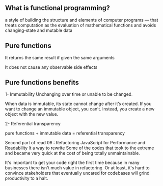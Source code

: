 ## What is functional programming?

a style of building the structure and elements of computer programs — that treats computation as the evaluation of mathematical functions and avoids changing-state and mutable data

## Pure functions
It returns the same result if given the same arguments

It does not cause any observable side effects

## Pure functions benefits
1- Immutability
Unchanging over time or unable to be changed.

When data is immutable, its state cannot change after it’s created. If you want to change an immutable object, you can’t. Instead, you create a new object with the new value.

2- Referential transparency

pure functions + immutable data = referential transparency

Second part of read 09 : Refactoring JavaScript for Performance and Readability
It a way to rewrite Some of the codes that took to the extreme and became very quick at the cost of being totally unmaintainable.

It's important to get your code right the first time because in many businesses there isn't much value in refactoring. Or at least, it's hard to convince stakeholders that eventually uncared for codebases will grind productivity to a halt.